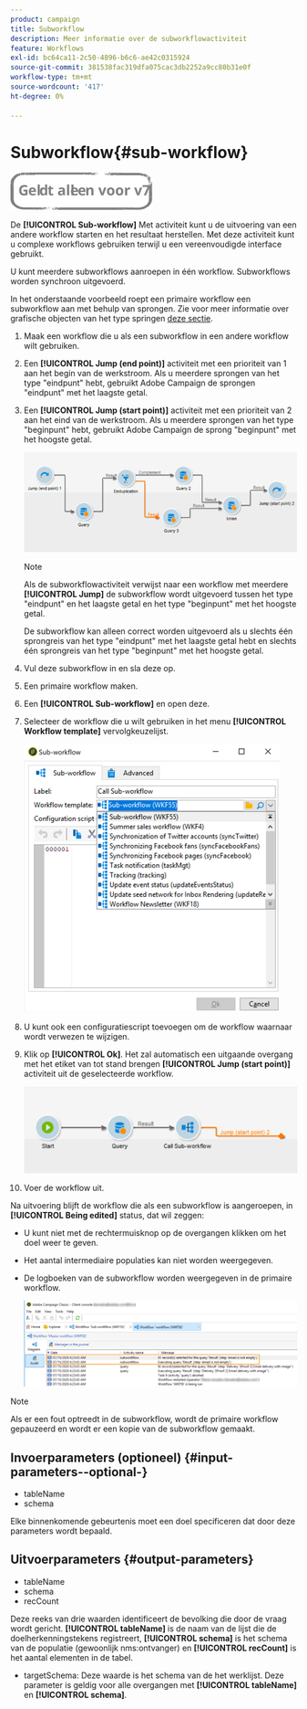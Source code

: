 ```yaml
---
product: campaign
title: Subworkflow
description: Meer informatie over de subworkflowactiviteit
feature: Workflows
exl-id: bc64ca11-2c50-4896-b6c6-ae42c0315924
source-git-commit: 381538fac319dfa075cac3db2252a9cc80b31e0f
workflow-type: tm+mt
source-wordcount: '417'
ht-degree: 0%

---
```


# Subworkflow{#sub-workflow}

![](../../assets/v7-only.svg)

De **[!UICONTROL Sub-workflow]** Met activiteit kunt u de uitvoering van een andere workflow starten en het resultaat herstellen. Met deze activiteit kunt u complexe workflows gebruiken terwijl u een vereenvoudigde interface gebruikt.

U kunt meerdere subworkflows aanroepen in één workflow. Subworkflows worden synchroon uitgevoerd.

In het onderstaande voorbeeld roept een primaire workflow een subworkflow aan met behulp van sprongen. Zie voor meer informatie over grafische objecten van het type springen [deze sectie](jump--start-point-and-end-point-.md).

1. Maak een workflow die u als een subworkflow in een andere workflow wilt gebruiken.
1. Een **[!UICONTROL Jump (end point)]** activiteit met een prioriteit van 1 aan het begin van de werkstroom. Als u meerdere sprongen van het type &quot;eindpunt&quot; hebt, gebruikt Adobe Campaign de sprongen &quot;eindpunt&quot; met het laagste getal.
1. Een **[!UICONTROL Jump (start point)]** activiteit met een prioriteit van 2 aan het eind van de werkstroom. Als u meerdere sprongen van het type &quot;beginpunt&quot; hebt, gebruikt Adobe Campaign de sprong &quot;beginpunt&quot; met het hoogste getal.

   ![](assets/subworkflow_jumps.png)

   >[!NOTE]
   >
   >Als de subworkflowactiviteit verwijst naar een workflow met meerdere **[!UICONTROL Jump]** de subworkflow wordt uitgevoerd tussen het type &quot;eindpunt&quot; en het laagste getal en het type &quot;beginpunt&quot; met het hoogste getal.
   >
   >De subworkflow kan alleen correct worden uitgevoerd als u slechts één sprongreis van het type &quot;eindpunt&quot; met het laagste getal hebt en slechts één sprongreis van het type &quot;beginpunt&quot; met het hoogste getal.

1. Vul deze subworkflow in en sla deze op.
1. Een primaire workflow maken.
1. Een **[!UICONTROL Sub-workflow]** en open deze.
1. Selecteer de workflow die u wilt gebruiken in het menu **[!UICONTROL Workflow template]** vervolgkeuzelijst.

   ![](assets/subworkflow_selection.png)

1. U kunt ook een configuratiescript toevoegen om de workflow waarnaar wordt verwezen te wijzigen.
1. Klik op **[!UICONTROL Ok]**. Het zal automatisch een uitgaande overgang met het etiket van tot stand brengen **[!UICONTROL Jump (start point)]** activiteit uit de geselecteerde workflow.

   ![](assets/subworkflow_outbound.png)

1. Voer de workflow uit.

Na uitvoering blijft de workflow die als een subworkflow is aangeroepen, in **[!UICONTROL Being edited]** status, dat wil zeggen:

* U kunt niet met de rechtermuisknop op de overgangen klikken om het doel weer te geven.
* Het aantal intermediaire populaties kan niet worden weergegeven.
* De logboeken van de subworkflow worden weergegeven in de primaire workflow.

   ![](assets/subworkflow_logs.png)

>[!NOTE]
>
>Als er een fout optreedt in de subworkflow, wordt de primaire workflow gepauzeerd en wordt er een kopie van de subworkflow gemaakt.

## Invoerparameters (optioneel) {#input-parameters--optional-}

* tableName
* schema

Elke binnenkomende gebeurtenis moet een doel specificeren dat door deze parameters wordt bepaald.

## Uitvoerparameters {#output-parameters}

* tableName
* schema
* recCount

Deze reeks van drie waarden identificeert de bevolking die door de vraag wordt gericht. **[!UICONTROL tableName]** is de naam van de lijst die de doelherkenningstekens registreert, **[!UICONTROL schema]** is het schema van de populatie (gewoonlijk nms:ontvanger) en **[!UICONTROL recCount]** is het aantal elementen in de tabel.

* targetSchema: Deze waarde is het schema van de het werklijst. Deze parameter is geldig voor alle overgangen met **[!UICONTROL tableName]** en **[!UICONTROL schema]**.
